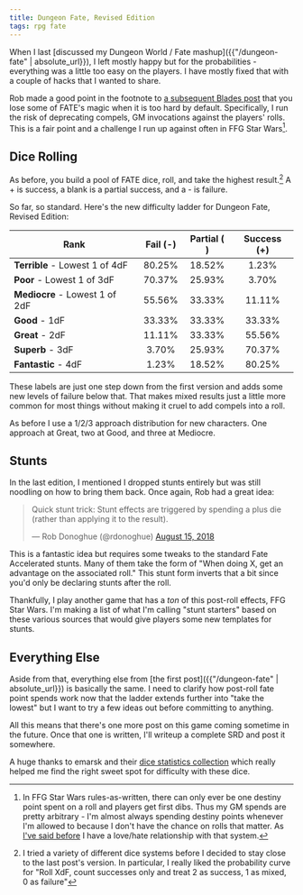 ```yaml
---
title: Dungeon Fate, Revised Edition
tags: rpg fate
---
```


When I last [discussed my Dungeon World / Fate mashup]({{"/dungeon-fate" | absolute_url}}), I left mostly happy but for the probabilities - everything was a little too easy on the players. I have mostly fixed that with a couple of hacks that I wanted to share. 

Rob made a good point in the footnote to [a subsequent Blades post](http://walkingmind.evilhat.com/2018/08/15/bites-in-the-dark/) that you lose some of FATE's magic when it is too hard by default. Specifically, I run the risk of deprecating compels, GM invocations against the players' rolls. This is a fair point and a challenge I run up against often in FFG Star Wars[^1].

## Dice Rolling

As before, you build a pool of FATE dice, roll, and take the highest result.[^2] A + is success, a blank is a partial success, and a - is failure.

So far, so standard. Here's the new difficulty ladder for Dungeon Fate, Revised Edition:
 
| Rank | Fail (-) | Partial ( ) | Success (+) |
|-|:-:|:-:|:-:|
| **Terrible** - Lowest 1 of 4dF | 80.25% | 18.52% | 1.23% |
| **Poor** - Lowest 1 of 3dF |70.37% | 25.93% | 3.70% |
| **Mediocre** - Lowest 1 of 2dF | 55.56% | 33.33% | 11.11% |
| **Good** - 1dF | 33.33% | 33.33% | 33.33% |
| **Great** - 2dF | 11.11% | 33.33% | 55.56% |
| **Superb** - 3dF | 3.70% | 25.93% | 70.37% |
| **Fantastic** - 4dF | 1.23% | 18.52% | 80.25% |

These labels are just one step down from the first version and adds some new levels of failure below that. That makes mixed results just a little more common for most things without making it cruel to add compels into a roll.

As before I use a 1/2/3 approach distribution for new characters. One approach at Great, two at Good, and three at Mediocre.

## Stunts

In the last edition, I mentioned I dropped stunts entirely but was still noodling on how to bring them back. Once again, Rob had a great idea:

<blockquote class="twitter-tweet" data-conversation="none" data-lang="en"><p lang="en" dir="ltr">Quick stunt trick: Stunt effects are triggered by spending a plus die (rather than applying it to the result).</p>&mdash; Rob Donoghue (@rdonoghue) <a href="https://twitter.com/rdonoghue/status/1029778059283640320?ref_src=twsrc%5Etfw">August 15, 2018</a></blockquote>
<script async src="https://platform.twitter.com/widgets.js" charset="utf-8"></script>

This is a fantastic idea but requires some tweaks to the standard Fate Accelerated stunts. Many of them take the form of "When doing X, get an advantage on the associated roll." This stunt form inverts that a bit since you'd only be declaring stunts after the roll.

Thankfully, I play another game that has a _ton_ of this post-roll effects, FFG Star Wars. I'm making a list of what I'm calling "stunt starters" based on these various sources that would give players some new templates for stunts.

## Everything Else

Aside from that, everything else from [the first post]({{"/dungeon-fate" | absolute_url}}) is basically the same. I need to clarify how post-roll fate point spends work now that the ladder extends further into "take the lowest" but I want to try a few ideas out before committing to anything.

All this means that there's one more post on this game coming sometime in the future. Once that one is written, I'll writeup a complete SRD and post it somewhere.

A huge thanks to emarsk and their [dice statistics collection](https://drive.google.com/drive/folders/0B6rIPreVMNRZWmhLOWJsQmxwdFE) which really helped me find the right sweet spot for difficulty with these dice.

[^1]: In FFG Star Wars rules-as-written, there can only ever be one destiny point spent on a roll and players get first dibs. Thus my GM spends are pretty arbitrary - I'm almost always spending destiny points whenever I'm allowed to because I don't have the chance on rolls that matter. As [I've said before](TBD) I have a love/hate relationship with that system.

[^2]: I tried a variety of different dice systems before I decided to stay close to the last post's version. In particular, I really liked the probability curve for "Roll XdF, count successes only and treat 2 as success, 1 as mixed, 0 as failure" 